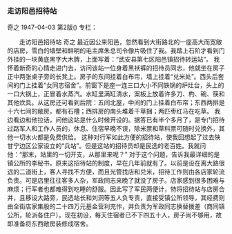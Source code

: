 ### 走访阳邑招待站
奇之
1947-04-03
第2版()
专栏：

　　走访阳邑招待站
    奇之
    最近因公来阳邑，忽然看到大街路北的一座高大而宽敞的店房，雪白的墙壁和鲜明的毛主席朱总司令像片吸住了我。我踏上石阶才看到门外挂的一块黄底黑字大木牌，上面写着：“武安县第七区阳邑镇招待转运站”。
    我怀着新奇的心情走进门去，访问该站一位身着黑袄裤的招待员同志，他就坐在房子正中两张桌子旁的长凳上。房子的东间挂着白布帘，墙上挂着“兑米处”。西头后套间的门上挂着“女同志宿舍”。前窗下是座一连三口大小不同铁锅的炉灶台，头上的一口大锅上，正冒着水蒸汽。水缸里满缸清水，案板上放着许多刀、杓、碗、筷和其他炊具。从这房还可看到后院：五间北屋，中间的门上挂着白布帘；东西两排是十六七间的敞房，都有石槽；西排房的南头堆着干草捆；两匹枣红马在吃草。
    我边看边和他拉话，问他这站是什么时候开设的。据答已有半个多月了，是专门招待过路军人和工作人员的，休息、住宿早晚不误，除米票和草料票可随时兑换外，其他一切水火都是免费供给。
    这种对行军如此方便的招待站，使我回想起了过去陕甘宁边区公家设立的“兵站”。但是这站的招待员却是民选的老百姓。我就问他：“那末，站里的一切开支，从那里来呢？”
    对于这个问题，告诉我最详细的是镇公所的李秘书，原来这招待站的制度，早在几年前就有了。以前是设在离大路很远的二道街上，客人寻找不方便，而且光管找店和兑米，招待工作则由各店家轮流负责。可是店里往往客多人杂，军政同志来晚了就没了房子。店家感到很多困难与麻烦；行军者也都难得到吃睡的舒服。因此写了军民两便计，特将招待站与店房合并，且移设大路旁，民选站长和刘洞等五人负专责，直接受镇公所领导，其经费则由全街店家集股的二十四万元基金营利充作，并负责为军政同志换替拨差（商同镇公所，轮派各住户）。现在初设，每天住宿者已不下四五十人，房子尚不够用，故即准备将东西敞房装修成宿舍。
